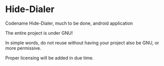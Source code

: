 Hide-Dialer
===========

Codename Hide-Dialer, much to be done, android application

The entire project is under GNU!

In simple words, do not reuse without having your project also be GNU, or more permissive.

Proper licensing will be added in due time.
